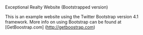 Exceptional Realty Website (Bootstrapped version)

This is an example website using the Twitter Bootstrap version 4.1 framework.
More info on using Bootstrap can be found at [GetBoostrap.com] (http://getboostrap.com)
